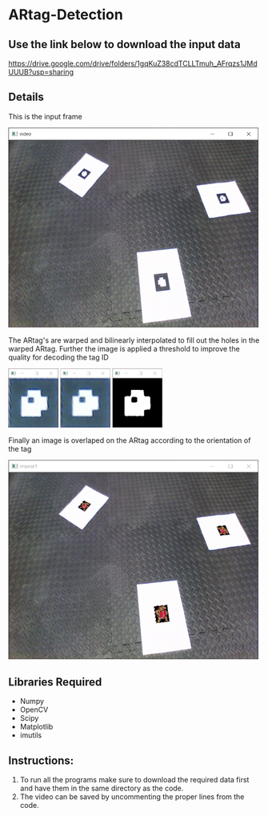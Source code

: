 # ARtag-Detection

## Use the link below to download the input data
https://drive.google.com/drive/folders/1gqKuZ38cdTCLLTmuh_AFrqzs1JMdUUUB?usp=sharing

## Details
This is the input frame

<img src ="Output/Multiple%20Tags%20Input.PNG" width ="500">

The ARtag's are warped and bilinearly interpolated to fill out the holes in the warped ARtag. Further the image is applied a threshold to
improve the quality for decoding the tag ID

<p float="left">
<img src ="Output/Warped%20ARtag.PNG" width ="100">
<img src ="Output/Warped%20and%20interpolated%20ARtag.PNG" width ="100">
<img src ="Output/Threshold%20ARtag.PNG" width ="100">
</p>

Finally an image is overlaped on the ARtag according to the orientation of the tag

<img src ="Output/Multiple%20Tags%20Output.PNG" width ="500">


## Libraries Required
* Numpy
* OpenCV
* Scipy
* Matplotlib
* imutils

## Instructions:
1) To run all the programs make sure to download the required data first and have them in the same directory as the code.
2) The video can be saved by uncommenting the proper lines from the code.
